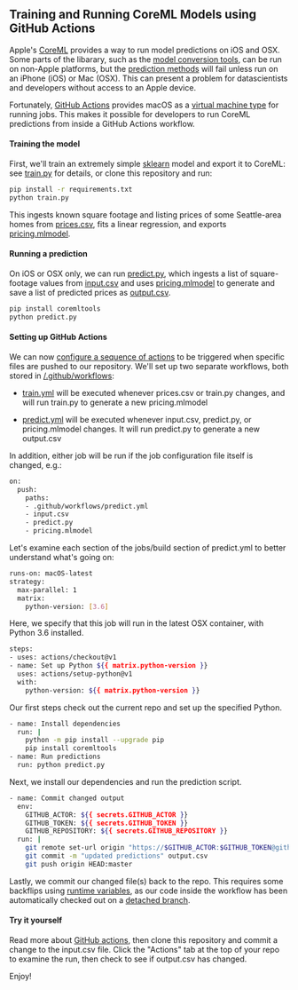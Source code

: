 ## Training and Running CoreML Models using GitHub Actions

Apple's [CoreML](https://developer.apple.com/documentation/coreml) provides a way to run model predictions on iOS and OSX. Some parts of the libarary, such as the [model conversion tools](https://developer.apple.com/documentation/coreml/converting_trained_models_to_core_ml), can be run on non-Apple platforms, but the [prediction methods](https://developer.apple.com/documentation/coreml/mlmodel#2880473) will fail unless run on an iPhone (iOS) or Mac (OSX). This can present a problem for datascientists and developers without access to an Apple device.

Fortunately, [GitHub Actions](https://github.com/features/actions) provides macOS as a [virtual machine type](https://help.github.com/en/articles/workflow-syntax-for-github-actions#jobsjob_idruns-on) for running jobs. This makes it possible for developers to run CoreML predictions from inside a GitHub Actions workflow.

#### Training the model

First, we'll train an extremely simple [sklearn](https://scikit-learn.org/stable/) model and export it to CoreML: see [train.py](train.py) for details, or clone this repository and run:

```bash
pip install -r requirements.txt
python train.py 
```

This ingests known square footage and listing prices of some Seattle-area homes from [prices.csv](prices.csv), fits a linear regression, and exports [pricing.mlmodel](pricing.mlmodel).

#### Running a prediction

On iOS or OSX only, we can run [predict.py](predict.py), which ingests a list of square-footage values from [input.csv](input.csv) and uses [pricing.mlmodel](pricing.mlmodel) to generate and save a list of predicted prices as [output.csv](output.csv).

```bash
pip install coremltools
python predict.py
```

#### Setting up GitHub Actions

We can now [configure a sequence of actions](https://developer.github.com/actions/creating-github-actions/) to be triggered when specific files are pushed to our repository. We'll set up two separate workflows, both stored in [/.github/workflows](/.github/workflows):

- [train.yml](/.github/workflows/train.yml) will be executed whenever prices.csv or train.py changes, and will run train.py to generate a new pricing.mlmodel

- [predict.yml](/.github/workflows/predict.yml) will be executed whenever input.csv, predict.py, or pricing.mlmodel changes. It will run predict.py to generate a new output.csv

In addition, either job will be run if the job configuration file itself is changed, e.g.: 

```bash
on: 
  push:
    paths:
    - .github/workflows/predict.yml
    - input.csv
    - predict.py
    - pricing.mlmodel
```

Let's examine each section of the jobs/build section of predict.yml to better understand what's going on:

```bash
runs-on: macOS-latest
strategy:
  max-parallel: 1
  matrix:
    python-version: [3.6]
```

Here, we specify that this job will run in the latest OSX container, with Python 3.6 installed.

```bash
steps:
- uses: actions/checkout@v1
- name: Set up Python ${{ matrix.python-version }}
  uses: actions/setup-python@v1
  with:
    python-version: ${{ matrix.python-version }}
```

Our first steps check out the current repo and set up the specified Python.

```bash
- name: Install dependencies
  run: |
    python -m pip install --upgrade pip
    pip install coremltools
- name: Run predictions
  run: python predict.py
```

Next, we install our dependencies and run the prediction script.

```bash
- name: Commit changed output
  env:
    GITHUB_ACTOR: ${{ secrets.GITHUB_ACTOR }}
    GITHUB_TOKEN: ${{ secrets.GITHUB_TOKEN }}
    GITHUB_REPOSITORY: ${{ secrets.GITHUB_REPOSITORY }}
  run: |
    git remote set-url origin "https://$GITHUB_ACTOR:$GITHUB_TOKEN@github.com/$GITHUB_REPOSITORY.git"
    git commit -m "updated predictions" output.csv
    git push origin HEAD:master
```

Lastly, we commit our changed file(s) back to the repo. This requires some backflips using [runtime variables](https://developer.github.com/actions/creating-github-actions/accessing-the-runtime-environment/), as our code inside the workflow has been automatically checked out on a [detached branch](http://marklodato.github.io/visual-git-guide/index-en.html#detached).

#### Try it yourself

Read more about [GitHub actions](https://github.com/features/actions), then clone this repository and commit a change to the input.csv file. Click the "Actions" tab at the top of your repo to examine the run, then check to see if output.csv has changed.

Enjoy!  
